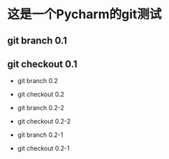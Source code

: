 # 这是一个Pycharm的git测试

## git branch 0.1
## git checkout 0.1

* git branch 0.2
* git checkout 0.2

* git branch 0.2-2
* git checkout 0.2-2

* git branch 0.2-1
* git checkout 0.2-1

